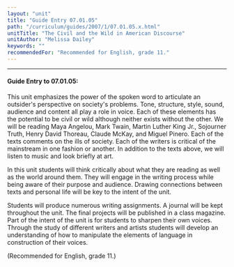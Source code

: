 ```yaml
---
layout: "unit"
title: "Guide Entry 07.01.05"
path: "/curriculum/guides/2007/1/07.01.05.x.html"
unitTitle: "The Civil and the Wild in American Discourse"
unitAuthor: "Melissa Dailey"
keywords: ""
recommendedFor: "Recommended for English, grade 11."
---
```

<body>
<hr/>
 <h4>
  Guide Entry to 07.01.05:
 </h4>
 <p>
  This unit emphasizes the power of the spoken word to articulate an outsider's perspective on society's problems. Tone, structure, style, sound, audience and content all play a role in voice. Each of these elements has the potential to be civil or wild although neither exists without the other. We will be reading Maya Angelou, Mark Twain, Martin Luther King Jr., Sojourner Truth, Henry David Thoreau, Claude McKay, and Miguel Pinero. Each of the texts comments on the ills of society. Each of the writers is critical of the mainstream in one fashion or another. In addition to the texts above, we will listen to music and look briefly at art.
 </p>
<p>
  In this unit students will think critically about what they are reading as well as the world around them. They will engage in the writing process while being aware of their purpose and audience. Drawing connections between texts and personal life will be key to the intent of the unit.
 </p>
<p>
  Students will produce numerous writing assignments. A journal will be kept throughout the unit. The final projects will be published in a class magazine. Part of the intent of the unit is for students to sharpen their own voices. Through the study of different writers and artists students will develop an understanding of how to manipulate the elements of language in construction of their voices.
 </p>
<p>
  (Recommended for English, grade 11.)
 </p>

</body>